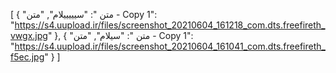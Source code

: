 [
  {
    "متن ": "سیییییلام",
    "متن  - Copy 1": "https://s4.uupload.ir/files/screenshot_20210604_161218_com.dts.freefireth_vwgx.jpg"
  },
  {
    "متن ": "سیلام",
    "متن  - Copy 1": "https://s4.uupload.ir/files/screenshot_20210604_161041_com.dts.freefireth_f5ec.jpg"
  }
]
